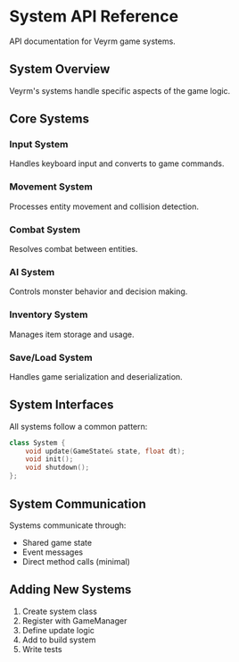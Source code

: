 # System API Reference

API documentation for Veyrm game systems.

## System Overview

Veyrm's systems handle specific aspects of the game logic.

## Core Systems

### Input System

Handles keyboard input and converts to game commands.

### Movement System

Processes entity movement and collision detection.

### Combat System

Resolves combat between entities.

### AI System

Controls monster behavior and decision making.

### Inventory System

Manages item storage and usage.

### Save/Load System

Handles game serialization and deserialization.

## System Interfaces

All systems follow a common pattern:

```cpp
class System {
    void update(GameState& state, float dt);
    void init();
    void shutdown();
};
```

## System Communication

Systems communicate through:

- Shared game state
- Event messages
- Direct method calls (minimal)

## Adding New Systems

1. Create system class
2. Register with GameManager
3. Define update logic
4. Add to build system
5. Write tests
